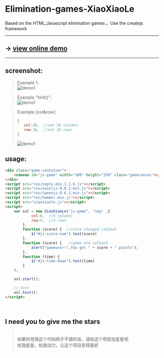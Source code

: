 # Elimination-games-XiaoXiaoLe
Based on the HTML,Javascript elimination games 。Use the createjs framework

-------------

## -> [view online demo](https://yicheng-irun.github.io/Elimination-games-XiaoXiaoLe/)

--------------

## screenshot:

>Example 1:<br>
![demo1](https://raw.githubusercontent.com/yicheng-irun/Elimination-games-XiaoXiaoLe/master/assets/demo1.png)

>Example "hint()":<br>
![demo1](https://raw.githubusercontent.com/yicheng-irun/Elimination-games-XiaoXiaoLe/master/assets/demo2.png)

>Example [col&row]:<br>
>```Javascript
>{
>    col:20,  //set 20 columns
>    row:16,  //set 16 rows
>}
>```
>![demo1](https://raw.githubusercontent.com/yicheng-irun/Elimination-games-XiaoXiaoLe/master/assets/demo3.png)


## usage:
```HTML
<div class="game-container">
    <canvas id="js-game" width="300" height="250" class="gamecanvas"></canvas>
</div>
<script src="res/zepto.min.1.1.6.js"></script>
<script src="res/easeljs-0.8.2.min.js"></script>
<script src="res/tweenjs-0.6.2.min.js"></script>
<script src="res/hammer.min.js"></script>
<script src="xiaoxiaole.js"></script>
<script>
    var xxl = new XiaoXiaoLe("js-game", "img" ,{
            col:6,  //6 columns
            row:5,  //5 rows
        },
        function (score) {  //score changed calback
            $("#js-score-num").text(score)
        }, 
        function (score) {   //game end calback
            alert("gameover!!,You get " + score + " points");
        }, 
        function (time) {
            $("#js-time-down").text(time)
        }
    );

    xxl.start();

    // hint 
    xxl.hint();
</script>
```

<br>

## I need you to give me the stars

> <br>
> 如果你觉得这个代码例子不错的话，请给这个项目加星星吧<br>
> 给我星星，给我动力，让这个项目变得更好<br>
> <br>

<br>
<br>